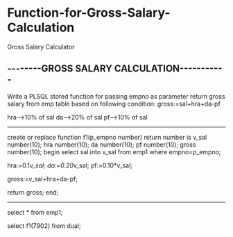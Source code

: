 # Function-for-Gross-Salary-Calculation

Gross Salary Calculator

--------GROSS SALARY CALCULATION-----------    
--------------------------------------------------------------------------------
Write a PLSQL stored function for passing empno as parameter return gross salary
from emp table based on following condition:
gross:=sal+hra+da-pf

hra-->10% of sal
da-->20% of sal
pf-->10% of sal

----------------
create or replace function f1(p_empno number)
return number
is
v_sal number(10);
hra number(10);
da number(10);
pf number(10);
gross number(10);
begin
select sal into v_sal from emp1
where empno=p_empno;

hra:=0.1*v_sal;
da:=0.20*v_sal;
pf:=0.10*v_sal;

gross:=v_sal+hra+da-pf;

return gross;
end;

-------------
select * from emp1;

select f1(7902) from dual;
